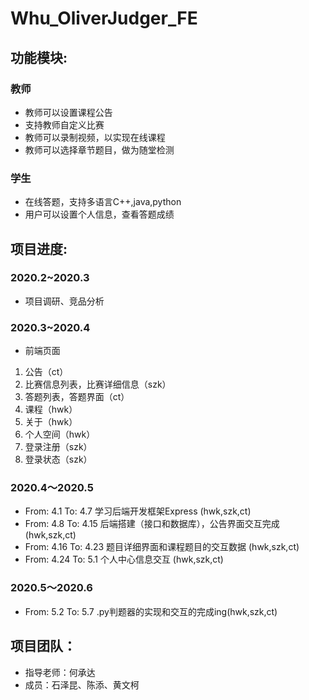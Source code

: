 # Whu_OliverJudger_FE

## 功能模块:
### 教师
- 教师可以设置课程公告
- 支持教师自定义比赛
- 教师可以录制视频，以实现在线课程
- 教师可以选择章节题目，做为随堂检测
### 学生
- 在线答题，支持多语言C++,java,python
- 用户可以设置个人信息，查看答题成绩

## 项目进度:
### 2020.2~2020.3
- 项目调研、竞品分析
### 2020.3~2020.4
- 前端页面
1. 公告（ct）
2. 比赛信息列表，比赛详细信息（szk）
3. 答题列表，答题界面（ct）
4. 课程（hwk）
5. 关于（hwk）
6. 个人空间（hwk）
7. 登录注册（szk）
8. 登录状态（szk）
### 2020.4～2020.5
- From: 4.1 To: 4.7 学习后端开发框架Express (hwk,szk,ct)
- From: 4.8 To: 4.15 后端搭建（接口和数据库），公告界面交互完成 (hwk,szk,ct)
- From: 4.16 To: 4.23 题目详细界面和课程题目的交互数据 (hwk,szk,ct)
- From: 4.24 To: 5.1 个人中心信息交互 (hwk,szk,ct)
### 2020.5～2020.6
- From: 5.2 To: 5.7 .py判题器的实现和交互的完成ing(hwk,szk,ct)

## 项目团队：
- 指导老师：何承达 
- 成员：石泽昆、陈添、黄文柯

